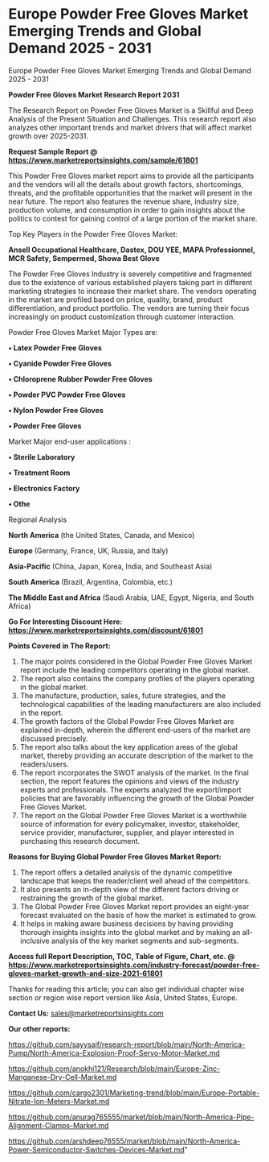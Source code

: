 # Europe Powder Free Gloves Market Emerging Trends and Global Demand 2025 - 2031
Europe Powder Free Gloves Market Emerging Trends and Global Demand 2025 - 2031

<strong>Powder Free Gloves Market Research Report 2031</strong>

The Research Report on Powder Free Gloves Market is a Skillful and Deep Analysis of the Present Situation and Challenges. This research report also analyzes other important trends and market drivers that will affect market growth over 2025-2031.

<strong>Request Sample Report @ <a href=https://www.marketreportsinsights.com/sample/61801>https://www.marketreportsinsights.com/sample/61801</a></strong>

This Powder Free Gloves market report aims to provide all the participants and the vendors will all the details about growth factors, shortcomings, threats, and the profitable opportunities that the market will present in the near future. The report also features the revenue share, industry size, production volume, and consumption in order to gain insights about the politics to contest for gaining control of a large portion of the market share.

Top Key Players in the Powder Free Gloves Market:

<strong>Ansell Occupational Healthcare, Dastex, DOU YEE, MAPA Professionnel, MCR Safety, Sempermed, Showa Best Glove</strong>

The Powder Free Gloves Industry is severely competitive and fragmented due to the existence of various established players taking part in different marketing strategies to increase their market share. The vendors operating in the market are profiled based on price, quality, brand, product differentiation, and product portfolio. The vendors are turning their focus increasingly on product customization through customer interaction.

Powder Free Gloves Market Major Types are:

<strong>• Latex Powder Free Gloves

• Cyanide Powder Free Gloves

• Chloroprene Rubber Powder Free Gloves

• Powder PVC Powder Free Gloves

• Nylon Powder Free Gloves

• Powder Free Gloves</strong>

Market Major end-user applications :

<strong>• Sterile Laboratory

• Treatment Room

• Electronics Factory

• Othe</strong>

Regional Analysis

</u><strong><b>North America</b></strong> (the United States, Canada, and Mexico)

<strong><b>Europe </b></strong>(Germany, France, UK, Russia, and Italy)

<strong><b>Asia-Pacific</b></strong> (China, Japan, Korea, India, and Southeast Asia)

<strong><b>South America</b></strong> (Brazil, Argentina, Colombia, etc.)

<strong><b>The Middle East and Africa</b></strong> (Saudi Arabia, UAE, Egypt, Nigeria, and South Africa)

<strong>Go For Interesting Discount Here: <a href=https://www.marketreportsinsights.com/discount/61801>https://www.marketreportsinsights.com/discount/61801</a></strong>

<strong>Points Covered in The Report:</strong>
<ol>
  <li>The major points considered in the Global Powder Free Gloves Market report include the leading competitors operating in the global market.</li>
  <li>The report also contains the company profiles of the players operating in the global market.</li>
  <li>The manufacture, production, sales, future strategies, and the technological capabilities of the leading manufacturers are also included in the report.</li>
  <li>The growth factors of the Global Powder Free Gloves Market are explained in-depth, wherein the different end-users of the market are discussed precisely.</li>
  <li>The report also talks about the key application areas of the global market, thereby providing an accurate description of the market to the readers/users.</li>
  <li>The report incorporates the SWOT analysis of the market. In the final section, the report features the opinions and views of the industry experts and professionals. The experts analyzed the export/import policies that are favorably influencing the growth of the Global Powder Free Gloves Market.</li>
  <li>The report on the Global Powder Free Gloves Market is a worthwhile source of information for every policymaker, investor, stakeholder, service provider, manufacturer, supplier, and player interested in purchasing this research document.</li>
</ol>
<strong>Reasons for Buying Global Powder Free Gloves Market Report:</strong>

<ol>
  <li>The report offers a detailed analysis of the dynamic competitive landscape that keeps the reader/client well ahead of the competitors.</li>
  <li>It also presents an in-depth view of the different factors driving or restraining the growth of the global market.</li>
  <li>The Global Powder Free Gloves Market report provides an eight-year forecast evaluated on the basis of how the market is estimated to grow.</li>
  <li>It helps in making aware business decisions by having providing thorough insights insights into the global market and by making an all-inclusive analysis of the key market segments and sub-segments.</li>
</ol>
<strong>Access full Report Description, TOC, Table of Figure, Chart, etc. @ <a href=https://www.marketreportsinsights.com/industry-forecast/powder-free-gloves-market-growth-and-size-2021-61801>https://www.marketreportsinsights.com/industry-forecast/powder-free-gloves-market-growth-and-size-2021-61801</a></strong>


Thanks for reading this article; you can also get individual chapter wise section or region wise report version like Asia, United States, Europe.

<strong>Contact Us:</strong>
sales@marketreportsinsights.com

<strong>Our other reports:</strong>

<a href=https://github.com/sayysaif/research-report/blob/main/North-America-Pump/North-America-Explosion-Proof-Servo-Motor-Market.md>https://github.com/sayysaif/research-report/blob/main/North-America-Pump/North-America-Explosion-Proof-Servo-Motor-Market.md</a>

<a href=https://github.com/anokhi121/Research/blob/main/Europe-Zinc-Manganese-Dry-Cell-Market.md>https://github.com/anokhi121/Research/blob/main/Europe-Zinc-Manganese-Dry-Cell-Market.md</a>

<a href=https://github.com/cargo2301/Marketing-trend/blob/main/Europe-Portable-Nitrate-Ion-Meters-Market.md>https://github.com/cargo2301/Marketing-trend/blob/main/Europe-Portable-Nitrate-Ion-Meters-Market.md</a>

<a href=https://github.com/anurag765555/market/blob/main/North-America-Pipe-Alignment-Clamps-Market.md>https://github.com/anurag765555/market/blob/main/North-America-Pipe-Alignment-Clamps-Market.md</a>

<a href=https://github.com/arshdeep76555/market/blob/main/North-America-Power-Semiconductor-Switches-Devices-Market.md>https://github.com/arshdeep76555/market/blob/main/North-America-Power-Semiconductor-Switches-Devices-Market.md</a>"
